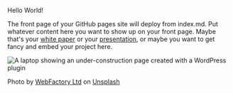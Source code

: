 Hello World! 

The front page of your GitHub pages site will deploy from index.md. Put whatever content here you want to show up on your front page. Maybe that's your [white paper](white-paper.md) or your [presentation](presentation.md), or maybe you want to get fancy and embed your project here. 

![A laptop showing an under-construction page created with a WordPress plugin](https://images.unsplash.com/photo-1590479773265-7464e5d48118?ixlib=rb-4.0.3&ixid=MnwxMjA3fDB8MHxwaG90by1wYWdlfHx8fGVufDB8fHx8&auto=format&fit=crop&w=1170&q=80)

Photo by <a href="https://unsplash.com/@webfactoryltd?utm_source=unsplash&utm_medium=referral&utm_content=creditCopyText">WebFactory Ltd</a> on <a href="https://unsplash.com/photos/NoOrDKxUfzo?utm_source=unsplash&utm_medium=referral&utm_content=creditCopyText">Unsplash</a>
  
